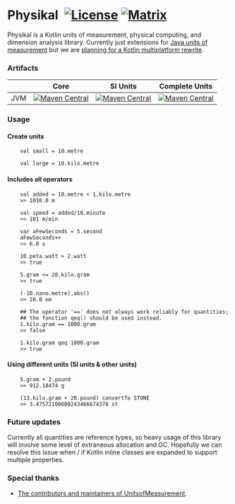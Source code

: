 # Physikal &nbsp;[![License](http://img.shields.io/badge/license-MIT-blue.svg)](https://opensource.org/licenses/MIT) [![Matrix](https://img.shields.io/badge/chat-matrix-green.svg)](https://matrix.to/#/!mIDAaHvQWPilCOvrDD:matrix.org?via=matrix.org)

Physikal is a Kotlin units of measurement, physical computing, and dimension analysis library.
Currently just extensions for [Java units of measurement](https://github.com/unitsofmeasurement/unit-api) but we are
[planning for a Kotlin multiplatform rewrite](https://gitlab.com/tenkiv/software/physikal/issues/2).

### Artifacts
 | | Core | SI Units | Complete Units
 ------- | :-----: | :-----: | :-----:
 JVM | [![Maven Central](https://maven-badges.herokuapp.com/maven-central/org.tenkiv.physikal/core/badge.svg)](https://maven-badges.herokuapp.com/maven-central/org.tenkiv.physikal/core) | [![Maven Central](https://maven-badges.herokuapp.com/maven-central/org.tenkiv.physikal/si-units/badge.svg)](https://maven-badges.herokuapp.com/maven-central/org.tenkiv.physikal/si-units) | [![Maven Central](https://maven-badges.herokuapp.com/maven-central/org.tenkiv.physikal/complete-units/badge.svg)](https://maven-badges.herokuapp.com/maven-central/org.tenkiv.physikal/complete-units)


### Usage
#### Create units
        val small = 10.metre
        
        val large = 10.kilo.metre
        
#### Includes all operators
        val added = 10.metre + 1.kilo.metre
        >> 1010.0 m
        
        val speed = added/10.minute 
        >> 101 m/min
        
        var aFewSeconds = 5.second
        aFewSeconds++
        >> 6.0 s
        
        10.peta.watt > 2.watt
        >> true
        
        5.gram <= 20.kilo.gram
        >> true
        
        (-10.nano.metre).abs()
        >> 10.0 nm
        
        ## The operator '==' does not always work reliably for quantities;
        ## the function qeq() should be used instead.
        1.kilo.gram == 1000.gram
        >> false
        
        1.kilo.gram qeq 1000.gram
        >> true
        

#### Using different units (SI units & other units)
        5.gram + 2.pound
        >> 912.18474 g
        
        (13.kilo.gram + 20.pound) convertTo STONE
        >> 3.47572100600243466674378 st
        
### Future updates
Currently all quantities are reference types, so heavy usage of this library will involve some level of extraneous 
allocation and GC. Hopefully we can resolve this issue when / if Kotlin inline classes are expanded to support multiple
properties.
        
### Special thanks
- [The contributors and maintainers of UnitsofMeasurement](https://github.com/unitsofmeasurement).
